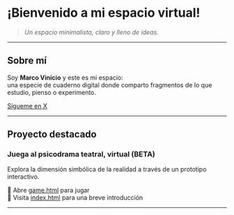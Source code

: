 # ¡Bienvenido a mi espacio virtual!

> _Un espacio minimalista, claro y lleno de ideas._

---

## Sobre mí

Soy **Marco Vinicio** y este es mi espacio:  
una especie de cuaderno digital donde comparto fragmentos de lo que estudio, pienso o experimento.  

 [Sígueme en X](https://x.com/vinicio_salto)

---

## Proyecto destacado

### **Juega al psicodrama teatral, virtual (BETA)**

Explora la dimensión simbólica de la realidad a través de un prototipo interactivo.

🔗 Abre [game.html](game.html) para jugar  
📄 Visita [index.html](index.html) para una breve introducción

---


